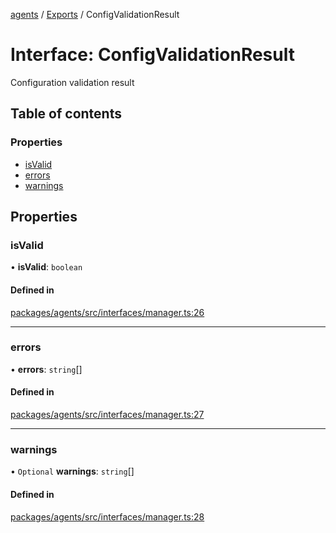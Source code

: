 <!-- 
 ⚠️  AUTO-GENERATED FILE - DO NOT EDIT MANUALLY
 This file is automatically generated by scripts/docs-generator.js
 To make changes, edit the source TypeScript files or update the generator script
-->

[agents](../../) / [Exports](../modules) / ConfigValidationResult

# Interface: ConfigValidationResult

Configuration validation result

## Table of contents

### Properties

- [isValid](ConfigValidationResult#isvalid)
- [errors](ConfigValidationResult#errors)
- [warnings](ConfigValidationResult#warnings)

## Properties

### isValid

• **isValid**: `boolean`

#### Defined in

[packages/agents/src/interfaces/manager.ts:26](https://github.com/woojubb/robota/blob/87419dbb26faf50d7f1d60ae717fbe215743d1f6/packages/agents/src/interfaces/manager.ts#L26)

___

### errors

• **errors**: `string`[]

#### Defined in

[packages/agents/src/interfaces/manager.ts:27](https://github.com/woojubb/robota/blob/87419dbb26faf50d7f1d60ae717fbe215743d1f6/packages/agents/src/interfaces/manager.ts#L27)

___

### warnings

• `Optional` **warnings**: `string`[]

#### Defined in

[packages/agents/src/interfaces/manager.ts:28](https://github.com/woojubb/robota/blob/87419dbb26faf50d7f1d60ae717fbe215743d1f6/packages/agents/src/interfaces/manager.ts#L28)

